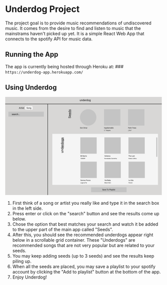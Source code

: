 # Underdog Project

The project goal is to provide music recommendations of undiscovered music. It comes from the desire to find and listen to music that the mainstrams haven't picked up yet. It is a simple React Web App that connects to the spotify API for music data.

## Running the App

The app is currently being hosted through Heroku at: ### `https://underdog-app.herokuapp.com/`

## Using Underdog

![Underdog App Design Image](./Screen.png)

1. First think of a song or artist you really like and type it in the search box in the left side.
2. Press enter or click on the "search" button and see the results come up below.
3. Chose the option that best matches your search and watch it be added to the upper part of the main app called "Seeds".
4. After this, you should see the recommended underdogs appear right below in a scrollable grid container. These "Underdogs" are recommended songs that are not very popular but are related to your seeds.
5. You may keep adding seeds (up to 3 seeds) and see the results keep piling up.
6. When all the seeds are placed, you may save a playlist to your spotify account by clicking the "Add to playlist" button at the bottom of the app.
7. Enjoy Underdog!
